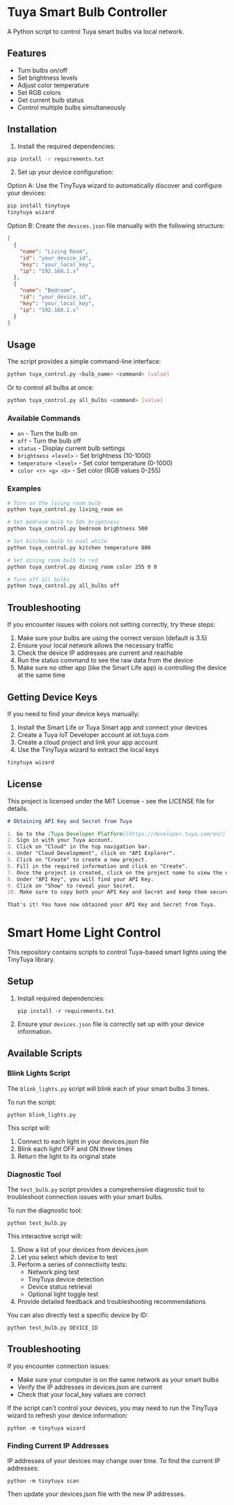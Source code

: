 # Tuya Smart Bulb Controller

A Python script to control Tuya smart bulbs via local network.

## Features

- Turn bulbs on/off
- Set brightness levels
- Adjust color temperature
- Set RGB colors
- Get current bulb status
- Control multiple bulbs simultaneously

## Installation

1. Install the required dependencies:

```bash
pip install -r requirements.txt
```

2. Set up your device configuration:

Option A: Use the TinyTuya wizard to automatically discover and configure your devices:
```bash
pip install tinytuya
tinytuya wizard
```

Option B: Create the `devices.json` file manually with the following structure:
```json
[
  {
    "name": "Living Room",
    "id": "your_device_id",
    "key": "your_local_key",
    "ip": "192.168.1.x"
  },
  {
    "name": "Bedroom",
    "id": "your_device_id",
    "key": "your_local_key",
    "ip": "192.168.1.x"
  }
]
```

## Usage

The script provides a simple command-line interface:

```bash
python tuya_control.py <bulb_name> <command> [value]
```

Or to control all bulbs at once:

```bash
python tuya_control.py all_bulbs <command> [value]
```

### Available Commands

- `on` - Turn the bulb on
- `off` - Turn the bulb off
- `status` - Display current bulb settings
- `brightness <level>` - Set brightness (10-1000)
- `temperature <level>` - Set color temperature (0-1000)
- `color <r> <g> <b>` - Set color (RGB values 0-255)

### Examples

```bash
# Turn on the living room bulb
python tuya_control.py living_room on

# Set bedroom bulb to 50% brightness
python tuya_control.py bedroom brightness 500

# Set kitchen bulb to cool white
python tuya_control.py kitchen temperature 800

# Set dining room bulb to red
python tuya_control.py dining_room color 255 0 0

# Turn off all bulbs
python tuya_control.py all_bulbs off
```

## Troubleshooting

If you encounter issues with colors not setting correctly, try these steps:

1. Make sure your bulbs are using the correct version (default is 3.5)
2. Ensure your local network allows the necessary traffic
3. Check the device IP addresses are current and reachable
4. Run the status command to see the raw data from the device
5. Make sure no other app (like the Smart Life app) is controlling the device at the same time

## Getting Device Keys

If you need to find your device keys manually:

1. Install the Smart Life or Tuya Smart app and connect your devices
2. Create a Tuya IoT Developer account at iot.tuya.com
3. Create a cloud project and link your app account
4. Use the TinyTuya wizard to extract the local keys

```bash
tinytuya wizard
```

## License

This project is licensed under the MIT License - see the LICENSE file for details.

```markdown
# Obtaining API Key and Secret from Tuya

1. Go to the [Tuya Developer Platform](https://developer.tuya.com/en/)
2. Sign in with your Tuya account.
3. Click on "Cloud" in the top navigation bar.
4. Under "Cloud Development", click on "API Explorer".
5. Click on "Create" to create a new project.
6. Fill in the required information and click on "Create".
7. Once the project is created, click on the project name to view the details.
8. Under "API Key", you will find your API Key.
9. Click on "Show" to reveal your Secret.
10. Make sure to copy both your API Key and Secret and keep them secure.

That's it! You have now obtained your API Key and Secret from Tuya.
```

# Smart Home Light Control

This repository contains scripts to control Tuya-based smart lights using the TinyTuya library.

## Setup

1. Install required dependencies:
   ```
   pip install -r requirements.txt
   ```

2. Ensure your `devices.json` file is correctly set up with your device information.

## Available Scripts

### Blink Lights Script

The `blink_lights.py` script will blink each of your smart bulbs 3 times.

To run the script:
```
python blink_lights.py
```

This script will:
1. Connect to each light in your devices.json file
2. Blink each light OFF and ON three times
3. Return the light to its original state

### Diagnostic Tool

The `test_bulb.py` script provides a comprehensive diagnostic tool to troubleshoot connection issues with your smart bulbs.

To run the diagnostic tool:
```
python test_bulb.py
```

This interactive script will:
1. Show a list of your devices from devices.json
2. Let you select which device to test
3. Perform a series of connectivity tests:
   - Network ping test
   - TinyTuya device detection
   - Device status retrieval
   - Optional light toggle test
4. Provide detailed feedback and troubleshooting recommendations

You can also directly test a specific device by ID:
```
python test_bulb.py DEVICE_ID
```

## Troubleshooting

If you encounter connection issues:
- Make sure your computer is on the same network as your smart bulbs
- Verify the IP addresses in devices.json are current
- Check that your local_key values are correct

If the script can't control your devices, you may need to run the TinyTuya wizard to refresh your device information:
```
python -m tinytuya wizard
```

### Finding Current IP Addresses

IP addresses of your devices may change over time. To find the current IP addresses:
```
python -m tinytuya scan
```

Then update your devices.json file with the new IP addresses.

